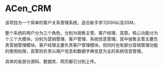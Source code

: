 # ACen_CRM

该项目为一个简单的客户关系管理系统，适合新手学习SSH以及SSM。

整个系统的用户分为三个角色，分别为销售主管、客户经理、高管。核心功能分为个三个大模块，分别为营销管理、客户管理、系统信息管理。其中销售主管主要负责营销管理模块，客户经理主要负责客户管理模块，但同时也有部分营销管理功能的使用权限，高管则负责以用户信息和数据字典信息为主的系统信息管理。

具体的各部分源码、数据库、网页都已分别上传。

